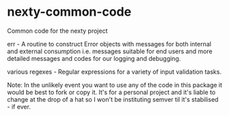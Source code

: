 # nexty-common-code

Common code for the nexty project

err - A routine to construct Error objects with messages for both internal and external consumption i.e. messages suitable for end users and more detailed messages and codes for our logging and debugging.

various regexes - Regular expressions for a variety of input validation tasks.

Note: In the unlikely event you want to use any of the code in this package it would be best to fork or copy it. It's for a personal project and it's liable to change at the drop of a hat so I won't be instituting semver til it's stabilised - if ever.